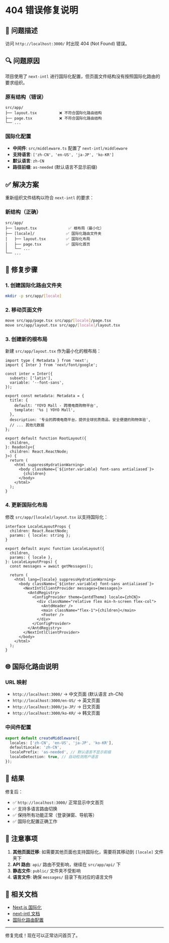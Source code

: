 # 404 错误修复说明

## 🐛 问题描述

访问 `http://localhost:3000/` 时出现 404 (Not Found) 错误。

## 🔍 问题原因

项目使用了 `next-intl` 进行国际化配置，但页面文件结构没有按照国际化路由的要求组织。

### 原有结构（错误）

```
src/app/
├── layout.tsx          ❌ 不符合国际化路由结构
├── page.tsx            ❌ 不符合国际化路由结构
└── ...
```

### 国际化配置

- **中间件**: `src/middleware.ts` 配置了 `next-intl/middleware`
- **支持语言**: `['zh-CN', 'en-US', 'ja-JP', 'ko-KR']`
- **默认语言**: `zh-CN`
- **路径前缀**: `as-needed` (默认语言不显示前缀)

## ✅ 解决方案

重新组织文件结构以符合 `next-intl` 的要求：

### 新结构（正确）

```
src/app/
├── layout.tsx              ✅ 根布局（最小化）
├── [locale]/              ✅ 国际化路由文件夹
│   ├── layout.tsx         ✅ 国际化布局
│   ├── page.tsx           ✅ 国际化首页
│   └── ...
└── ...
```

## 🔧 修复步骤

### 1. 创建国际化路由文件夹

```bash
mkdir -p src/app/[locale]
```

### 2. 移动页面文件

```bash
move src/app/page.tsx src/app/[locale]/page.tsx
move src/app/layout.tsx src/app/[locale]/layout.tsx
```

### 3. 创建新的根布局

新建 `src/app/layout.tsx` 作为最小化的根布局：

```tsx
import type { Metadata } from 'next';
import { Inter } from 'next/font/google';

const inter = Inter({
  subsets: ['latin'],
  variable: '--font-sans',
});

export const metadata: Metadata = {
  title: {
    default: 'YOYO Mall - 跨境电商购物平台',
    template: '%s | YOYO Mall',
  },
  description: '专业的跨境电商平台，提供全球优质商品，安全便捷的购物体验',
  // ... 其他元数据
};

export default function RootLayout({
  children,
}: Readonly<{
  children: React.ReactNode;
}>) {
  return (
    <html suppressHydrationWarning>
      <body className={`${inter.variable} font-sans antialiased`}>
        {children}
      </body>
    </html>
  );
}
```

### 4. 更新国际化布局

修改 `src/app/[locale]/layout.tsx` 以支持国际化：

```tsx
interface LocaleLayoutProps {
  children: React.ReactNode;
  params: { locale: string };
}

export default async function LocaleLayout({
  children,
  params: { locale },
}: LocaleLayoutProps) {
  const messages = await getMessages();

  return (
    <html lang={locale} suppressHydrationWarning>
      <body className={`${inter.variable} font-sans antialiased`}>
        <NextIntlClientProvider messages={messages}>
          <AntdRegistry>
            <ConfigProvider theme={antdTheme} locale={zhCN}>
              <div className="relative flex min-h-screen flex-col">
                <AntdHeader />
                <main className="flex-1">{children}</main>
                <Footer />
              </div>
            </ConfigProvider>
          </AntdRegistry>
        </NextIntlClientProvider>
      </body>
    </html>
  );
}
```

## 🌐 国际化路由说明

### URL 映射

- `http://localhost:3000/` → 中文页面 (默认语言 zh-CN)
- `http://localhost:3000/en-US/` → 英文页面
- `http://localhost:3000/ja-JP/` → 日文页面
- `http://localhost:3000/ko-KR/` → 韩文页面

### 中间件配置

```ts
export default createMiddleware({
  locales: ['zh-CN', 'en-US', 'ja-JP', 'ko-KR'],
  defaultLocale: 'zh-CN',
  localePrefix: 'as-needed', // 默认语言不显示前缀
  localeDetection: true, // 自动检测用户语言
});
```

## 🎯 结果

修复后：

- ✅ `http://localhost:3000/` 正常显示中文首页
- ✅ 支持多语言路由切换
- ✅ 保持所有功能正常（登录弹窗、导航等）
- ✅ 国际化配置正确工作

## 📝 注意事项

1. **其他页面迁移**: 如需要其他页面也支持国际化，需要将其移动到 `[locale]` 文件夹下
2. **API 路由**: `api/` 路由不受影响，继续在 `src/app/api/` 下
3. **静态文件**: `public/` 文件夹不受影响
4. **语言文件**: 确保 `messages/` 目录下有对应的语言文件

## 🔗 相关文档

- [Next.js 国际化](https://nextjs.org/docs/advanced-features/i18n)
- [next-intl 文档](https://next-intl-docs.vercel.app/)
- [国际化路由配置](https://next-intl-docs.vercel.app/docs/routing)

---

修复完成！现在可以正常访问首页了。

